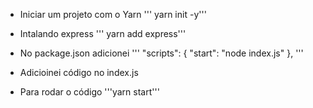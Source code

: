 - Iniciar um projeto com o Yarn
    ''' yarn init -y'''

- Intalando express
    ''' yarn add express'''

- No package.json adicionei
    '''
    "scripts": {
    "start": "node index.js"
    },
    '''

- Adicioinei código no index.js

- Para rodar o código
    '''yarn start'''

